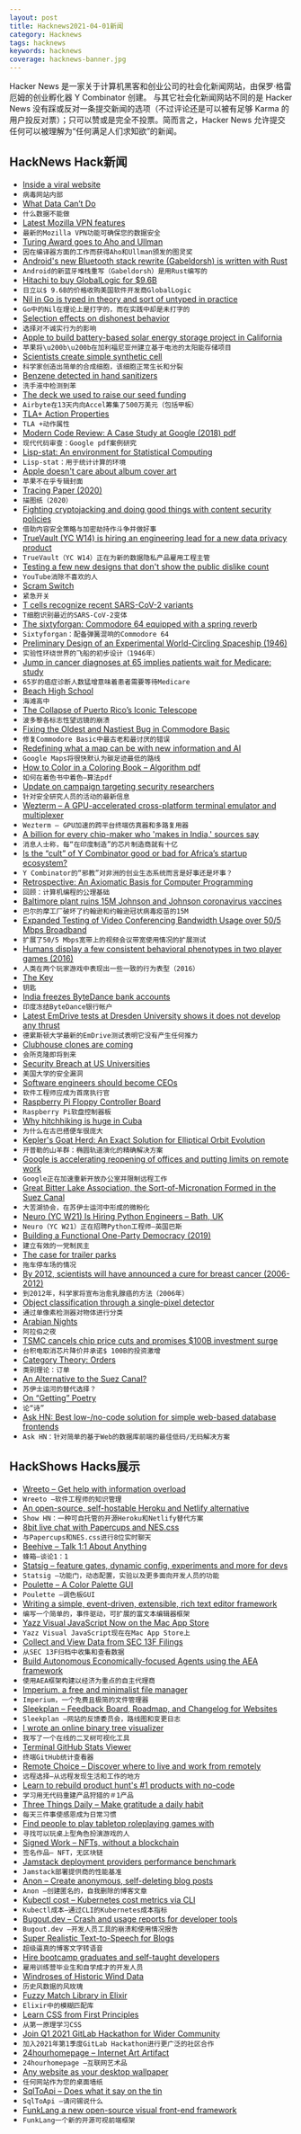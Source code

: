 ```yaml
---
layout: post
title: Hacknews2021-04-01新闻
category: Hacknews
tags: hacknews
keywords: hacknews
coverage: hacknews-banner.jpg
---
```


Hacker News 是一家关于计算机黑客和创业公司的社会化新闻网站，由保罗·格雷厄姆的创业孵化器 Y Combinator 创建。
与其它社会化新闻网站不同的是 Hacker News 没有踩或反对一条提交新闻的选项（不过评论还是可以被有足够 Karma 的用户投反对票）；只可以赞或是完全不投票。简而言之，Hacker News 允许提交任何可以被理解为“任何满足人们求知欲”的新闻。

## HackNews Hack新闻


- [Inside a viral website](https://notfunatparties.substack.com/p/inside-a-viral-website)
- `病毒网站内部`
- [What Data Can’t Do](https://www.newyorker.com/magazine/2021/03/29/what-data-cant-do)
- `什么数据不能做`
- [Latest Mozilla VPN features](https://blog.mozilla.org/blog/2021/03/30/latest-mozilla-vpn-features-keep-your-data-safe/)
- `最新的Mozilla VPN功能可确保您的数据安全`
- [Turing Award goes to Aho and Ullman](https://www.nytimes.com/2021/03/31/technology/turing-award-aho-ullman.html)
- `因在编译器方面的工作而获得Aho和Ullman颁发的图灵奖`
- [Android's new Bluetooth stack rewrite (Gabeldorsh) is written with Rust](https://android.googlesource.com/platform/system/bt/+/master/gd/rust/)
- `Android的新蓝牙堆栈重写（Gabeldorsh）是用Rust编写的`
- [Hitachi to buy GlobalLogic for $9.6B](https://www.reuters.com/article/us-hitachi-globallogic/hitachi-to-buy-u-s-software-developer-globallogic-for-9-6-billion-idUSKBN2BN0ED)
- `日立以$ 9.6B的价格收购美国软件开发商GlobalLogic`
- [Nil in Go is typed in theory and sort of untyped in practice](https://utcc.utoronto.ca/~cks/space/blog/programming/GoNilIsTypedSortOf)
- `Go中的Nil在理论上是打字的，而在实践中却是未打字的`
- [Selection effects on dishonest behavior](http://journal.sjdm.org/20/200824b/jdm200824b.html)
- `选择对不诚实行为的影响`
- [Apple to build battery-based solar energy storage project in California](https://www.reuters.com/article/us-apple-environment-idUSKBN2BN206)
- `苹果将\u200b\u200b在加利福尼亚州建立基于电池的太阳能存储项目`
- [Scientists create simple synthetic cell](https://www.nist.gov/news-events/news/2021/03/scientists-create-simple-synthetic-cell-grows-and-divides-normally)
- `科学家创造出简单的合成细胞，该细胞正常生长和分裂`
- [Benzene detected in hand sanitizers](https://www.valisure.com/blog/valisure-news/valisure-detects-benzene-in-hand-sanitizers/)
- `洗手液中检测到苯`
- [The deck we used to raise our seed funding](https://airbyte.io/articles/our-story/the-deck-we-used-to-raise-our-seed-with-accel-in-13-days/)
- `Airbyte在13天内向Accel筹集了500万美元（包括甲板）`
- [TLA+ Action Properties](https://www.hillelwayne.com/post/action-properties/)
- `TLA +动作属性`
- [Modern Code Review: A Case Study at Google (2018) pdf](https://sback.it/publications/icse2018seip.pdf)
- `现代代码审查：Google pdf案例研究`
- [Lisp-stat: An environment for Statistical Computing](https://lisp-stat.dev/)
- `Lisp-stat：用于统计计算的环境`
- [Apple doesn't care about album cover art](https://guilhermesimoes.github.io/blog/apple-does-not-care-about-album-cover-art)
- `苹果不在乎专辑封面`
- [Tracing Paper (2020)](https://logicmag.io/security/tracing-paper/)
- `描图纸（2020）`
- [Fighting cryptojacking and doing good things with content security policies](https://www.troyhunt.com/i-now-own-the-coinhive-domain-heres-how-im-fighting-cryptojacking-and-doing-good-things-with-content-security-policies/)
- `借助内容安全策略与加密劫持作斗争并做好事`
- [TrueVault (YC W14) is hiring an engineering lead for a new data privacy product](https://www.ycombinator.com/companies/628/jobs/oc7r6dIgO-engineering-lead)
- `TrueVault（YC W14）正在为新的数据隐私产品雇用工程主管`
- [Testing a few new designs that don't show the public dislike count](https://twitter.com/YouTube/status/1376942486594150405)
- `YouTube消除不喜欢的人`
- [Scram Switch](http://www.catb.org/jargon/html/S/scram-switch.html)
- `紧急开关`
- [T cells recognize recent SARS-CoV-2 variants](https://www.nih.gov/news-events/news-releases/t-cells-recognize-recent-sars-cov-2-variants)
- `T细胞识别最近的SARS-CoV-2变体`
- [The sixtyforgan: Commodore 64 equipped with a spring reverb](https://www.linusakesson.net/sixtyforgan/index.php)
- `Sixtyforgan：配备弹簧混响的Commodore 64`
- [Preliminary Design of an Experimental World-Circling Spaceship (1946)](https://www.rand.org/pubs/special_memoranda/SM11827.html)
- `实验性环绕世界的飞船的初步设计（1946年）`
- [Jump in cancer diagnoses at 65 implies patients wait for Medicare: study](http://med.stanford.edu/news/all-news/2021/03/Cancer-diagnoses-implies-patients-wait-for-Medicare.html)
- `65岁的癌症诊断人数猛增意味着患者需要等待Medicare`
- [Beach High School](http://www2.cruzio.com/~beachhi/graduation.html)
- `海滩高中`
- [The Collapse of Puerto Rico’s Iconic Telescope](https://www.newyorker.com/magazine/2021/04/05/the-collapse-of-puerto-ricos-iconic-telescope)
- `波多黎各标志性望远镜的崩溃`
- [Fixing the Oldest and Nastiest Bug in Commodore Basic](https://c65gs.blogspot.com/2021/03/guest-post-from-bitshifter-fixing.html)
- `修复Commodore Basic中最古老和最讨厌的错误`
- [Redefining what a map can be with new information and AI](https://blog.google/products/maps/redefining-what-map-can-be-new-information-and-ai)
- `Google Maps将很快默认为碳足迹最低的路线`
- [How to Color in a Coloring Book – Algorithm pdf](https://web.media.mit.edu/~lieber/Publications/Coloring-Book.pdf)
- `如何在着色书中着色–算法pdf`
- [Update on campaign targeting security researchers](https://blog.google/threat-analysis-group/update-campaign-targeting-security-researchers/)
- `针对安全研究人员的活动的最新信息`
- [Wezterm – A GPU-accelerated cross-platform terminal emulator and multiplexer](https://github.com/wez/wezterm)
- `Wezterm – GPU加速的跨平台终端仿真器和多路复用器`
- [A billion for every chip-maker who 'makes in India,' sources say](https://www.reuters.com/article/us-india-semiconductor-exclusive/exclusive-a-billion-dollars-for-every-chip-maker-who-makes-in-india-idUSKBN2BN12J)
- `消息人士称，每“在印度制造”的芯片制造商就有十亿`
- [Is the “cult” of Y Combinator good or bad for Africa’s startup ecosystem?](https://disrupt-africa.com/2021/03/30/is-the-cult-of-y-combinator-a-good-or-bad-thing-for-africas-startup-ecosystem/)
- `Y Combinator的“邪教”对非洲的创业生态系统而言是好事还是坏事？`
- [Retrospective: An Axiomatic Basis for Computer Programming](https://dl.acm.org/doi/pdf/10.1145/1562764.1562779)
- `回顾：计算机编程的公理基础`
- [Baltimore plant ruins 15M Johnson and Johnson coronavirus vaccines](https://www.axios.com/emergent-biosolutions-johnson-and-johnson-vaccine-dfd781a8-d007-4354-910a-e30d5007839b.html)
- `巴尔的摩工厂破坏了约翰逊和约翰逊冠状病毒疫苗的15M`
- [Expanded Testing of Video Conferencing Bandwidth Usage over 50/5 Mbps Broadband](https://www.cablelabs.com/expanded-testing-of-video-conferencing-bandwidth-usage-over-50-5-mbps-broadband-service)
- `扩展了50/5 Mbps宽带上的视频会议带宽使用情况的扩展测试`
- [Humans display a few consistent behavioral phenotypes in two player games (2016)](https://advances.sciencemag.org/content/2/8/e1600451)
- `人类在两个玩家游戏中表现出一些一致的行为表型（2016）`
- [The Key](https://stackoverflow.blog/2021/03/31/the-key-copy-paste/)
- `钥匙`
- [India freezes ByteDance bank accounts](https://www.theweek.in/news/biz-tech/2021/03/30/india-blocks-bytedance-bank-accounts-over-alleged-tax-evasion-report.html)
- `印度冻结ByteDance银行帐户`
- [Latest EmDrive tests at Dresden University shows it does not develop any thrust](https://www.grenzwissenschaft-aktuell.de/latest-emdrive-tests-at-dresden-university-shows-impossible-engine-does-not-develop-any-thrust20210321/)
- `德累斯顿大学最新的EmDrive测试表明它没有产生任何推力`
- [Clubhouse clones are coming](https://philsiarri.medium.com/the-clubhouse-clones-are-coming-4b927ccdac4e)
- `会所克隆即将到来`
- [Security Breach at US Universities](https://dorper.me/articles/unileak.aspx)
- `美国大学的安全漏洞`
- [Software engineers should become CEOs](https://www.tlt21.com/why-software-engineers-should-become-ceos/)
- `软件工程师应成为首席执行官`
- [Raspberry Pi Floppy Controller Board](https://www.smbaker.com/raspberry-pi-floppy-controller-board)
- `Raspberry Pi软盘控制器板`
- [Why hitchhiking is huge in Cuba](https://www.vice.com/en/article/ev9d9p/why-hitchhiking-is-huge-in-cuba-the-transportation-system-is-screwed)
- `为什么在古巴搭便车很庞大`
- [Kepler's Goat Herd: An Exact Solution for Elliptical Orbit Evolution](https://arxiv.org/abs/2103.15829)
- `开普勒的山羊群：椭圆轨道演化的精确解决方案`
- [Google is accelerating reopening of offices and putting limits on remote work](https://www.cnbc.com/2021/03/31/google-speeds-partial-office-reopening-and-puts-limits-on-remote-work.html)
- `Google正在加速重新开放办公室并限制远程工作`
- [Great Bitter Lake Association, the Sort-of-Micronation Formed in the Suez Canal](https://99percentinvisible.org/episode/great-bitter-lake-association/)
- `大苦湖协会，在苏伊士运河中形成的微粉化`
- [Neuro (YC W21) Is Hiring Python Engineers – Bath, UK](https://www.ycombinator.com/companies/23430/jobs/PcKn0j4-python-engineer)
- `Neuro（YC W21）正在招聘Python工程师–英国巴斯`
- [Building a Functional One-Party Democracy (2019)](https://tsangchungshu.medium.com/building-a-functional-one-party-democracy-5cb40cf1720f)
- `建立有效的一党制民主`
- [The case for trailer parks](https://theweek.com/articles/974140/case-trailer-parks)
- `拖车停车场的情况`
- [By 2012, scientists will have announced a cure for breast cancer (2006-2012)](https://longbets.org/240/)
- `到2012年，科学家将宣布治愈乳腺癌的方法（2006年）`
- [Object classification through a single-pixel detector](https://phys.org/news/2021-03-classification-single-pixel-detector.html)
- `通过单像素检测器对物体进行分类`
- [Arabian Nights](https://blog.pgdp.net/2021/04/01/arabian-nights/)
- `阿拉伯之夜`
- [TSMC cancels chip price cuts and promises $100B investment surge](https://asia.nikkei.com/Business/Tech/Semiconductors/TSMC-cancels-chip-price-cuts-and-promises-100bn-investment-surge)
- `台积电取消芯片降价并承诺$ 100B的投资激增`
- [Category Theory: Orders](https://boris-marinov.github.io/category-theory-illustrated/04_order/)
- `类别理论：订单`
- [An Alternative to the Suez Canal?](https://blogs.bl.uk/untoldlives/2021/03/an-alternative-to-the-suez-canal.html)
- `苏伊士运河的替代选择？`
- [On “Getting” Poetry](https://newcriterion.com/issues/2021/4/on-getting-poetry)
- `论“诗”`
- [Ask HN: Best low-/no-code solution for simple web-based database frontends](item?id=26657803)
- `Ask HN：针对简单的基于Web的数据库前端的最佳低码/无码解决方案`


## HackShows Hacks展示

- [ Wreeto – Get help with information overload](https://wreeto.com)
- `Wreeto –软件工程师的知识管理`
- [ An open-source, self-hostable Heroku and Netlify alternative](https://coollabs.io/coolify)
- `Show HN：一种可自托管的开源Heroku和Netlify替代方案`
- [ 8bit live chat with Papercups and NES.css](https://papercups-io.github.io/chat-builder/nes/)
- `与Papercups和NES.css进行8位实时聊天`
- [ Beehive – Talk 1:1 About Anything](https://www.askbeehive.com/)
- `蜂箱–谈论1：1`
- [ Statsig – feature gates, dynamic config, experiments and more for devs](https://statsig.com)
- `Statsig –功能门，动态配置，实验以及更多面向开发人员的功能`
- [ Poulette – A Color Palette GUI](https://github.com/grgrdvrt/poulette)
- `Poulette –调色板GUI`
- [ Writing a simple, event-driven, extensible, rich text editor framework](https://github.com/simplygreatwork/textbase)
- `编写一个简单的，事件驱动，可扩展的富文本编辑器框架`
- [ Yazz Visual JavaScript Now on the Mac App Store](https://apps.apple.com/gb/app/visual-javascript/id1551448939?mt=12)
- `Yazz Visual JavaScript现在在Mac App Store上`
- [ Collect and View Data from SEC 13F Filings](https://github.com/toddwschneider/sec-13f-filings)
- `从SEC 13F归档中收集和查看数据`
- [ Build Autonomous Economically-focused Agents using the AEA framework](https://github.com/fetchai/agents-aea)
- `使用AEA框架构建以经济为重点的自主代理商`
- [ Imperium, a free and minimalist file manager](https://www.dreamcrafter.dev/)
- `Imperium，一个免费且极简的文件管理器`
- [ Sleekplan – Feedback Board, Roadmap, and Changelog for Websites](https://sleekplan.com/?v=2)
- `Sleekplan –网站的反馈委员会，路线图和变更日志`
- [ I wrote an online binary tree visualizer](https://binary-tree-visualizer.vercel.app/)
- `我写了一个在线的二叉树可视化工具`
- [ Terminal GitHub Stats Viewer](https://github.com/irevenko/octotui)
- `终端GitHub统计查看器`
- [ Remote Choice – Discover where to live and work from remotely](https://remotechoice.co/)
- `远程选择–从远程发现生活和工作的地方`
- [ Learn to rebuild product hunt's #1 products with no-code](https://superbuild.io/newsletter)
- `学习用无代码重建产品狩猎的＃1产品`
- [ Three Things Daily – Make gratitude a daily habit](https://threethingsdaily.xyz)
- `每天三件事使感恩成为日常习惯`
- [ Find people to play tabletop roleplaying games with](https://roleplayful.com/)
- `寻找可以玩桌上型角色扮演游戏的人`
- [ Signed Work – NFTs, without a blockchain](https://signed.work/)
- `签名作品– NFT，无区块链`
- [ Jamstack deployment providers performance benchmark](https://jamstackdeploy.com)
- `Jamstack部署提供商的性能基准`
- [ Anon – Create anonymous, self-deleting blog posts](https://anon.sharehub.live)
- `Anon –创建匿名的，自我删除的博客文章`
- [ Kubectl cost – Kubernetes cost metrics via CLI](https://github.com/kubecost/kubectl-cost)
- `Kubectl成本–通过CLI的Kubernetes成本指标`
- [ Bugout.dev – Crash and usage reports for developer tools](item?id=26652065)
- `Bugout.dev –开发人员工具的崩溃和使用情况报告`
- [ Super Realistic Text-to-Speech for Blogs](https://app.silatus.com/try)
- `超级逼真的博客文字转语音`
- [ Hire bootcamp graduates and self-taught developers](https://adeptschool.com/launch/)
- `雇用训练营毕业生和自学成才的开发人员`
- [ Windroses of Historic Wind Data](https://www.prevailing-winds.de/)
- `历史风数据的风玫瑰`
- [ Fuzzy Match Library in Elixir](https://github.com/primait/ex_fuzzywuzzy)
- `Elixir中的模糊匹配库`
- [ Learn CSS from First Principles](http://painlesscss.com/)
- `从第一原理学习CSS`
- [ Join Q1 2021 GitLab Hackathon for Wider Community](https://gitlab.com/gitlab-com/marketing/community-relations/contributor-program/hackathon/-/issues/50)
- `加入2021年第1季度GitLab Hackathon进行更广泛的社区合作`
- [ 24hourhomepage – Internet Art Artifact](https://24hourhomepage.com)
- `24hourhomepage –互联网艺术品`
- [ Any website as your desktop wallpaper](https://github.com/sindresorhus/Plash)
- `任何网站作为您的桌面墙纸`
- [ SqlToApi – Does what it say on the tin](https://www.sqltoapi.com/)
- `SqlToApi –请问锡说什么`
- [ FunkLang a new open-source visual front-end framework](https://www.funklang.com/)
- `FunkLang一个新的开源可视前端框架`

